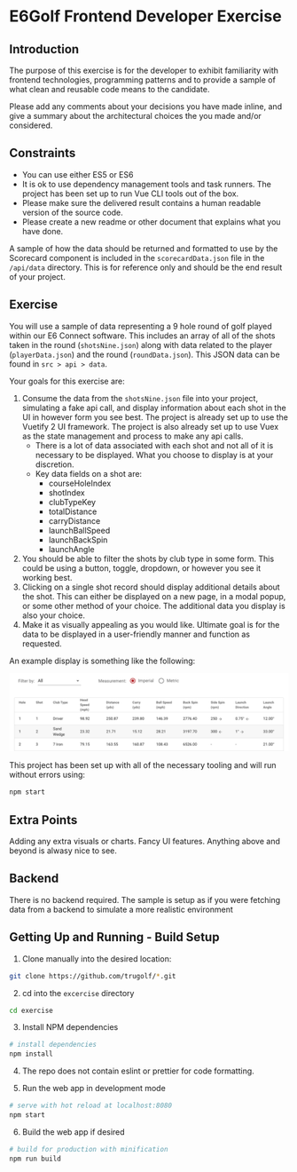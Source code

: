 # E6Golf Frontend Developer Exercise

## Introduction

The purpose of this exercise is for the developer to exhibit familiarity with frontend technologies, programming patterns and to provide a sample of what clean and reusable code means to the candidate.

Please add any comments about your decisions you have made inline, and give a summary about the architectural choices the you made and/or considered.

## Constraints

* You can use either ES5 or ES6
* It is ok to use dependency management tools and task runners. The project has been set up to run Vue CLI tools out of the box.
* Please make sure the delivered result contains a human readable version of the source code.
* Please create a new readme or other document that explains what you have done.

A sample of how the data should be returned and formatted to use by the Scorecard component is included in the `scorecardData.json` file in the `/api/data` directory. This is for reference only and should be the end result of your project.

## Exercise

You will use a sample of data representing a 9 hole round of golf played within our E6 Connect software. This includes an array of all of the shots taken in the round (`shotsNine.json`) along with data related to the player (`playerData.json`) and the round (`roundData.json`). This JSON data can be found in `src > api > data`.

Your goals for this exercise are:

1. Consume the data from the `shotsNine.json` file into your project, simulating a fake api call, and display information about each shot in the UI in however form you see best. The project is already set up to use the Vuetify 2 UI framework. The project is also already set up to use Vuex as the state management and process to make any api calls.
   * There is a lot of data associated with each shot and not all of it is necessary to be displayed. What you choose to display is at your discretion.
   * Key data fields on a shot are:
     * courseHoleIndex
     * shotIndex
     * clubTypeKey
     * totalDistance
     * carryDistance
     * launchBallSpeed
     * launchBackSpin
     * launchAngle
1. You should be able to filter the shots by club type in some form. This could be using a button, toggle, dropdown, or however you see it working best.
2. Clicking on a single shot record should display additional details about the shot. This can either be displayed on a new page, in a modal popup, or some other method of your choice. The additional data you display is also your choice.
3. Make it as visually appealing as you would like. Ultimate goal is for the data to be displayed in a user-friendly manner and function as requested.

An example display is something like the following:

![Shot Data Table](../ShotDataExample.png)

This project has been set up with all of the necessary tooling and will run without errors using:

```bash
npm start
```

## Extra Points

Adding any extra visuals or charts. Fancy UI features. Anything above and beyond is alwasy nice to see.

## Backend

There is no backend required. The sample is setup as if you were fetching data from a backend to simulate a more realistic environment

## Getting Up and Running - Build Setup

1. Clone manually into the desired location:

```bash
git clone https://github.com/trugolf/*.git
```

2. cd into the `excercise` directory
```bash
cd exercise
```

3. Install NPM dependencies

```bash
# install dependencies
npm install
```

4. The repo does not contain eslint or prettier for code formatting.

5. Run the web app in development mode

```bash
# serve with hot reload at localhost:8080
npm start
```

6. Build the web app if desired

```bash
# build for production with minification
npm run build
```
